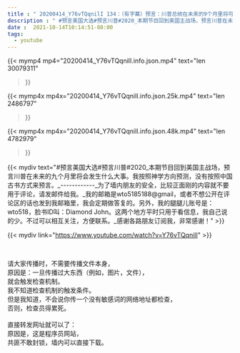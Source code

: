 ```yaml
---
title : " 20200414_Y76vTQqnilI 134：（有字幕）预言：川普总统在未来的9个月里将可能发生的大事。 "
description : " #预言美国大选#预言川普#2020_本期节目回到美国主战场，预言川普在未来的九个月里将会发生什么大事。我按照神学方向预测，没有按照中国古书方式来预言。_------------_为了墙内朋友的安全，比较正面刚的内容就不要用于评论，请发邮件给我。_我的邮箱是wto5185188@gmail，或者不想公开在评论区的话也发到我邮箱里，我会定期做答复的。另外，我的腿腿儿账号是：wto518，脸书ID叫：Diamond John。这两个地方平时只用于看信息，我自己说的少。不过可以相互关注，方便联系。_感谢各路朋友订阅我，非常感谢！ "
date :  2021-10-14T10:14:51-08:00
tags:
  - youtube
---
```


{{< mymp4 mp4="20200414_Y76vTQqnilI.info.json.mp4" 
text="len 30079311"
>}}

{{< mymp4x  mp4x="20200414_Y76vTQqnilI.info.json.25k.mp4"
text="len 2486797"
>}}

{{< mymp4x  mp4x="20200414_Y76vTQqnilI.info.json.48k.mp4"
text="len 4782979"
>}}


{{< mydiv text="#预言美国大选#预言川普#2020_本期节目回到美国主战场，预言川普在未来的九个月里将会发生什么大事。我按照神学方向预测，没有按照中国古书方式来预言。_------------_为了墙内朋友的安全，比较正面刚的内容就不要用于评论，请发邮件给我。_我的邮箱是wto5185188@gmail，或者不想公开在评论区的话也发到我邮箱里，我会定期做答复的。另外，我的腿腿儿账号是：wto518，脸书ID叫：Diamond John。这两个地方平时只用于看信息，我自己说的少。不过可以相互关注，方便联系。_感谢各路朋友订阅我，非常感谢！" >}}
<br>

{{< mydiv link="https://www.youtube.com/watch?v=Y76vTQqnilI" >}}


<br>

请大家传播时，不需要传播文件本身，<br>
原因是：一旦传播过大东西（例如，图片，文件），<br>
就会触发检查机制。<br>
我不知道检查机制的触发条件。<br>
但是我知道，不会说你传一个没有敏感词的网络地址都检查，<br>
否则，检查员得累死。<br><br>
直接转发网址就可以了：<br>
原因是，这是程序员网站，<br>
共匪不敢封锁，墙内可以直接下载。


